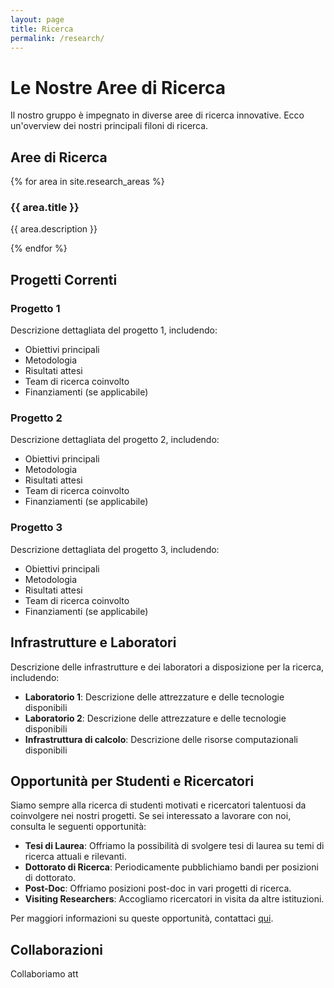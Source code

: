 ```yaml
---
layout: page
title: Ricerca
permalink: /research/
---
```


# Le Nostre Aree di Ricerca

Il nostro gruppo è impegnato in diverse aree di ricerca innovative. Ecco un'overview dei nostri principali filoni di ricerca.

## Aree di Ricerca

<div class="research-areas">
  {% for area in site.research_areas %}
  <div class="research-area">
    <h3>{{ area.title }}</h3>
    <p>{{ area.description }}</p>
  </div>
  {% endfor %}
</div>

## Progetti Correnti

### Progetto 1

Descrizione dettagliata del progetto 1, includendo:
- Obiettivi principali
- Metodologia
- Risultati attesi
- Team di ricerca coinvolto
- Finanziamenti (se applicabile)

### Progetto 2

Descrizione dettagliata del progetto 2, includendo:
- Obiettivi principali
- Metodologia
- Risultati attesi
- Team di ricerca coinvolto
- Finanziamenti (se applicabile)

### Progetto 3

Descrizione dettagliata del progetto 3, includendo:
- Obiettivi principali
- Metodologia
- Risultati attesi
- Team di ricerca coinvolto
- Finanziamenti (se applicabile)

## Infrastrutture e Laboratori

Descrizione delle infrastrutture e dei laboratori a disposizione per la ricerca, includendo:

- **Laboratorio 1**: Descrizione delle attrezzature e delle tecnologie disponibili
- **Laboratorio 2**: Descrizione delle attrezzature e delle tecnologie disponibili
- **Infrastruttura di calcolo**: Descrizione delle risorse computazionali disponibili

## Opportunità per Studenti e Ricercatori

Siamo sempre alla ricerca di studenti motivati e ricercatori talentuosi da coinvolgere nei nostri progetti. Se sei interessato a lavorare con noi, consulta le seguenti opportunità:

- **Tesi di Laurea**: Offriamo la possibilità di svolgere tesi di laurea su temi di ricerca attuali e rilevanti.
- **Dottorato di Ricerca**: Periodicamente pubblichiamo bandi per posizioni di dottorato.
- **Post-Doc**: Offriamo posizioni post-doc in vari progetti di ricerca.
- **Visiting Researchers**: Accogliamo ricercatori in visita da altre istituzioni.

Per maggiori informazioni su queste opportunità, contattaci [qui](/contact).

## Collaborazioni

Collaboriamo att
